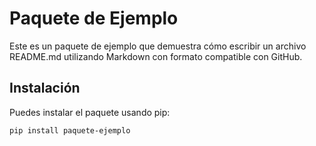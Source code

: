 <!-- # Example Package

This is a simple example package. You can use
[GitHub-flavored Markdown](https://guides.github.com/features/mastering-markdown/)
to write your content. -->

# Paquete de Ejemplo

Este es un paquete de ejemplo que demuestra cómo escribir un archivo README.md utilizando Markdown con formato compatible con GitHub.

## Instalación

Puedes instalar el paquete usando pip:

```bash
pip install paquete-ejemplo
